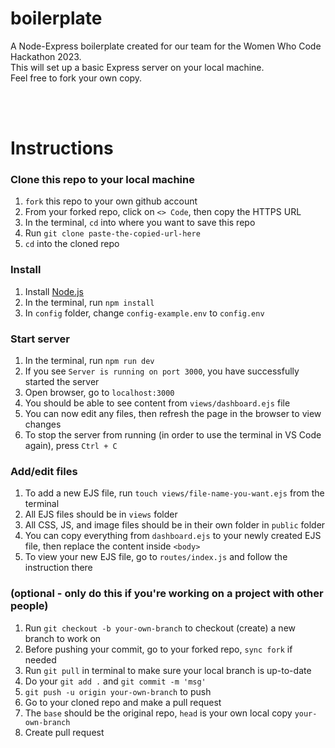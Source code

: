 # boilerplate
A Node-Express boilerplate created for our team for the Women Who Code Hackathon 2023.<br>
This will set up a basic Express server on your local machine.<br>
Feel free to fork your own copy.

<br><br>

# Instructions

### Clone this repo to your local machine
1. `fork` this repo to your own github account
2. From your forked repo, click on `<> Code`, then copy the HTTPS URL
3. In the terminal, `cd` into where you want to save this repo
4. Run `git clone paste-the-copied-url-here`
5. `cd` into the cloned repo

### Install
1. Install [Node.js](https://nodejs.org/en)
2. In the terminal, run `npm install`
3. In `config` folder, change `config-example.env` to `config.env`

### Start server
1. In the terminal, run `npm run dev`
2. If you see `Server is running on port 3000`, you have successfully started the server 
3. Open browser, go to `localhost:3000`
4. You should be able to see content from `views/dashboard.ejs` file
5. You can now edit any files, then refresh the page in the browser to view changes
6. To stop the server from running (in order to use the terminal in VS Code again), press `Ctrl + C`

### Add/edit files
1. To add a new EJS file, run `touch views/file-name-you-want.ejs` from the terminal
2. All EJS files should be in `views` folder
3. All CSS, JS, and image files should be in their own folder in `public` folder
4. You can copy everything from `dashboard.ejs` to your newly created EJS file, then replace the content inside `<body>`
5. To view your new EJS file, go to `routes/index.js` and follow the instruction there

### (optional - only do this if you're working on a project with other people)
1. Run `git checkout -b your-own-branch` to checkout (create) a new branch to work on
2. Before pushing your commit, go to your forked repo, `sync fork` if needed
3. Run `git pull` in terminal to make sure your local branch is up-to-date
4. Do your `git add .` and `git commit -m 'msg'`
5. `git push -u origin your-own-branch` to push
6. Go to your cloned repo and make a pull request
7. The `base` should be the original repo, `head` is your own local copy `your-own-branch`
8. Create pull request